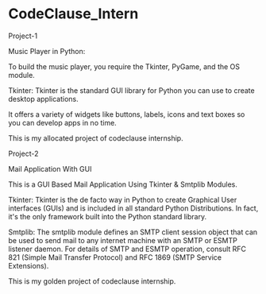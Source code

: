 # CodeClause_Intern

Project-1


Music Player in Python:


To build the music player, you require the Tkinter, PyGame, and the OS module. 

Tkinter: Tkinter is the standard GUI library for Python you can use to create desktop applications. 

It offers a variety of widgets like buttons, labels, icons and text boxes so you can develop apps in no time.

This is my allocated project of codeclause internship.




Project-2


Mail Application With GUI

This is a GUI Based Mail Application Using Tkinter & Smtplib Modules.

Tkinter: Tkinter is the de facto way in Python to create Graphical User interfaces (GUIs) and is included in all standard Python Distributions. In fact, it's the only framework built into the Python standard library.

Smtplib: The smtplib module defines an SMTP client session object that can be used to send mail to any internet machine with an SMTP or ESMTP listener daemon. For details of SMTP and ESMTP operation, consult RFC 821 (Simple Mail Transfer Protocol) and RFC 1869 (SMTP Service Extensions).

This is my golden project of codeclause internship.
